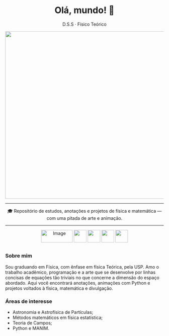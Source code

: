 <h1 align="center">Olá, mundo! 👋</h1>

<p align="center">D.S.S · Físico Teórico</p>

<p align="center">
  <img width="2000" height="533" alt="Image" src="https://github.com/user-attachments/assets/b0d74c54-5533-4b6f-83de-5271549b56ed" />
</p>

---

<p align="center">
🎓 Repositório de estudos, anotações e projetos de física e matemática — com uma pitada de arte e animação.</p>

---

<p align="center">
  <img width="100" height="40" alt="Image" src="https://github.com/user-attachments/assets/6b7f2be6-e3e5-4d23-a96e-18f9605522f9"/>
  <img src="https://www2.ifsc.usp.br/portal-ifsc/site-antigo/images/stories/imagens/Logo_IFSC.png" height="40"/>
  <img src="https://cdn.jsdelivr.net/gh/devicons/devicon/icons/python/python-original.svg" height="40"/>
  <img src="https://cdn.jsdelivr.net/gh/devicons/devicon/icons/anaconda/anaconda-original.svg" height="40"/>
  <img src="https://cdn.jsdelivr.net/gh/devicons/devicon/icons/jupyter/jupyter-original.svg" height="40"/>
</p>

##
### Sobre mim
Sou graduando em Física, com ênfase em física Teórica, pela USP. Amo o trabalho acadêmico, programação e a arte que se desenvolve por linhas concisas de equações tão triviais no que concerne a dimensão do espaço abordado. Aqui você encontrará anotações, animações com Python e projetos voltados à física, matemática e divulgação.

### Áreas de interesse
- Astronomia e Astrofísica de Partículas;
- Métodos matemáticos em física estatística;
- Teoria de Campos;
- Python e MANIM.



